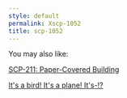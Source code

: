 ```yaml
---
style: default
permalink: Xscp-1052
title: scp-1052
---
```

You may also like:

[SCP-211: Paper-Covered Building](http://scp-wiki.net/scp-211)

[It's a bird! It's a plane! It's-!?](http://scp-wiki.net/it-s-a-bird-it-s-a-plane-it-s)

